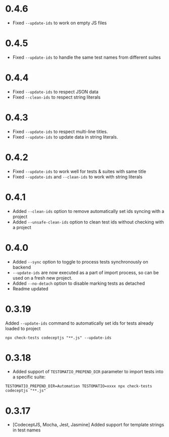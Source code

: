 # 0.4.6

* Fixed `--update-ids` to work on empty JS files

# 0.4.5

* Fixed `--update-ids` to handle the same test names from different suites

# 0.4.4

* Fixed `--update-ids` to respect JSON data 
* Fixed `--clean-ids` to respect string literals

# 0.4.3

* Fixed `--update-ids` to respect multi-line titles.
* Fixed `--update-ids` to update data in string literals.

# 0.4.2

* Fixed `--update-ids` to work well for tests & suites with same title
* Fixed `--update-ids` and `--clean-ids` to work with string literals

# 0.4.1

* Added `--clean-ids` option to remove automatically set ids syncing with a project
* Added `--unsafe-clean-ids` option to clean test ids without checking with a project


# 0.4.0

* Added `--sync` option to toggle to process tests synchronously on backend
* `--update-ids` are now executed as a part of import process, so can be used on a fresh new project.
* Added `--no-detach` option to disable marking tests as detached
* Readme updated

# 0.3.19

Added `--update-ids` command to automatically set ids for tests already loaded to project

```
npx check-tests codeceptjs "**.js" --update-ids
```

# 0.3.18

* Added support of `TESTOMATIO_PREPEND_DIR` parameter to import tests into a specific suite:

```
TESTOMATIO_PREPEND_DIR=Automation TESTOMATIO=xxxx npx check-tests codeceptjs "**.js"
```

# 0.3.17

* [CodeceptJS, Mocha, Jest, Jasmine] Added support for template strings in test names
